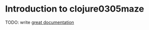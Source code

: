 # Introduction to clojure0305maze

TODO: write [great documentation](http://jacobian.org/writing/what-to-write/)
